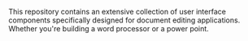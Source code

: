 This repository contains an extensive collection of user interface components specifically designed for document editing applications. Whether you're building a word processor or a power point.
